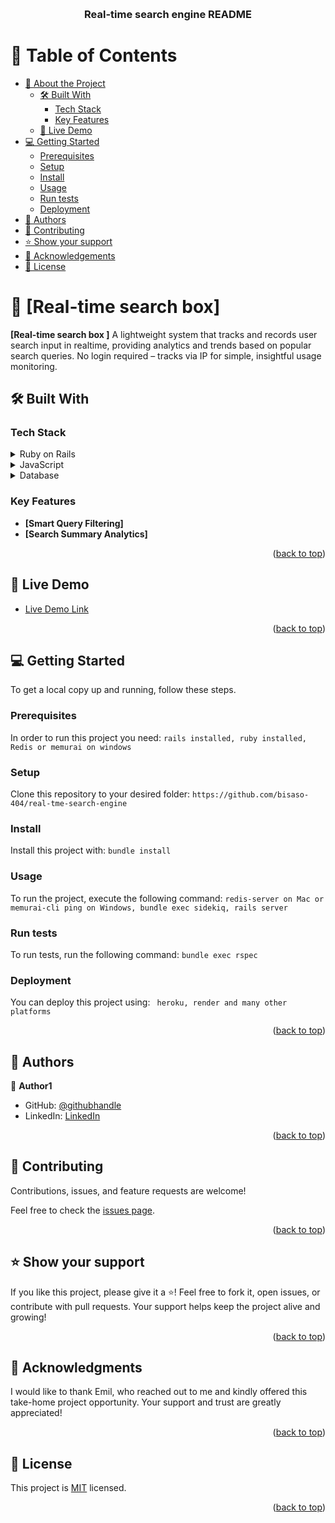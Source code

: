 <a name="readme-top"></a>

<!--
!!! IMPORTANT !!!
This README is an example of how you could professionally present your codebase. 
Writing documentation is a crucial part of your work as a professional software developer and cannot be ignored. 

You should modify this file to match your project and remove sections that don't apply.

REQUIRED SECTIONS:
- Table of Contents
- About the Project
  - Built With
  - Live Demo
- Getting Started
- Authors
- Future Features
- Contributing
- Show your support
- Acknowledgements
- License

OPTIONAL SECTIONS:
- FAQ

After you're finished please remove all the comments and instructions!

For more information on the importance of a professional README for your repositories: https://github.com/microverseinc/curriculum-transversal-skills/blob/main/documentation/articles/readme_best_practices.md
-->

<div align="center">
  <!-- You are encouraged to replace this logo with your own! Otherwise you can also remove it. -->
<!--   <img src="murple_logo.png" alt="logo" width="140"  height="auto" /> -->
  <br/>

  <h3><b>Real-time search engine README</b></h3>

</div>

<!-- TABLE OF CONTENTS -->

# 📗 Table of Contents

- [📖 About the Project](#about-project)
  - [🛠 Built With](#built-with)
    - [Tech Stack](#tech-stack)
    - [Key Features](#key-features)
  - [🚀 Live Demo](#live-demo)
- [💻 Getting Started](#getting-started)
  - [Prerequisites](#prerequisites)
  - [Setup](#setup)
  - [Install](#install)
  - [Usage](#usage)
  - [Run tests](#run-tests)
  - [Deployment](#deployment)
- [👥 Authors](#authors)
- [🤝 Contributing](#contributing)
- [⭐️ Show your support](#support)
- [🙏 Acknowledgements](#acknowledgements)
- [📝 License](#license)

<!-- PROJECT DESCRIPTION -->

# 📖 [Real-time search box] <a name="about-project"></a>

**[Real-time search box ]** A lightweight system that tracks and records user search input in realtime, providing analytics and trends based on popular search queries.
No login required – tracks via IP for simple, insightful usage monitoring.

## 🛠 Built With <a name="built-with"></a>

### Tech Stack <a name="tech-stack"></a>

<details>
  <summary>Ruby on Rails</summary>
  <ul>
    <li><a href="https://rubyonrails.org/">Ruby on Rails</a></li>
  </ul>
</details>

<details>
  <summary>JavaScript</summary>
  <ul>
    <li><a href="https://developer.mozilla.org/en-US/docs/Web/JavaScript">JS</a></li>
  </ul>
</details>

<details>
<summary>Database</summary>
  <ul>
    <li><a href="https://www.postgresql.org/">PostgreSQL</a></li>
  </ul>
</details>

<!-- Features -->

### Key Features <a name="key-features"></a>

- **[Smart Query Filtering]** 
- **[Search Summary Analytics]**

<p align="right">(<a href="#readme-top">back to top</a>)</p>

<!-- LIVE DEMO -->

## 🚀 Live Demo <a name="live-demo"></a>

- [Live Demo Link](http://realtimesear.vps.webdock.cloud/)

<p align="right">(<a href="#readme-top">back to top</a>)</p>

<!-- GETTING STARTED -->

## 💻 Getting Started <a name="getting-started"></a>

To get a local copy up and running, follow these steps.

### Prerequisites

In order to run this project you need:   ` rails installed, ruby installed, Redis or memurai on windows  `

<!--
Example command:

```sh
 gem install rails
```
 -->

### Setup

Clone this repository to your desired folder: ` https://github.com/bisaso-404/real-tme-search-engine `

<!--
Example commands:

```sh
  cd my-folder
  git clone git@github.com:myaccount/my-project.git
```
--->

### Install

Install this project with: ` bundle install `

<!--
Example command:

```sh
  cd my-project
  gem install
```
--->

### Usage

To run the project, execute the following command: ` redis-server on Mac or memurai-cli ping on Windows, bundle exec sidekiq, rails server  `

<!--
Example command:

```sh
  rails server
```
--->

### Run tests

To run tests, run the following command: ` bundle exec rspec `

<!--
Example command:

```sh
  bin/rails test test/models/article_test.rb
```
--->

### Deployment

You can deploy this project using: ` heroku, render and many other platforms`

<!--
Example:

```sh

```
 -->

<p align="right">(<a href="#readme-top">back to top</a>)</p>

<!-- AUTHORS -->

## 👥 Authors <a name="authors"></a>

👤 **Author1**

- GitHub: [@githubhandle](https://github.com/bisaso-404)
- LinkedIn: [LinkedIn](https://www.linkedin.com/in/ronnie-bisaso/)


<p align="right">(<a href="#readme-top">back to top</a>)</p>

<!-- CONTRIBUTING -->

## 🤝 Contributing <a name="contributing"></a>

Contributions, issues, and feature requests are welcome!

Feel free to check the [issues page](https://github.com/bisaso-404/real-tme-search-engine/issues).

<p align="right">(<a href="#readme-top">back to top</a>)</p>

<!-- SUPPORT -->

## ⭐️ Show your support <a name="support"></a>

If you like this project, please give it a ⭐️!
Feel free to fork it, open issues, or contribute with pull requests.
Your support helps keep the project alive and growing!

<p align="right">(<a href="#readme-top">back to top</a>)</p>

<!-- ACKNOWLEDGEMENTS -->

## 🙏 Acknowledgments <a name="acknowledgements"></a>

I would like to thank Emil, who reached out to me and kindly offered this take-home project opportunity. Your support and trust are greatly appreciated!

<p align="right">(<a href="#readme-top">back to top</a>)</p>

<!-- FAQ (optional) -->

## 📝 License <a name="license"></a>

This project is [MIT](./LICENSE) licensed.

<p align="right">(<a href="#readme-top">back to top</a>)</p>
